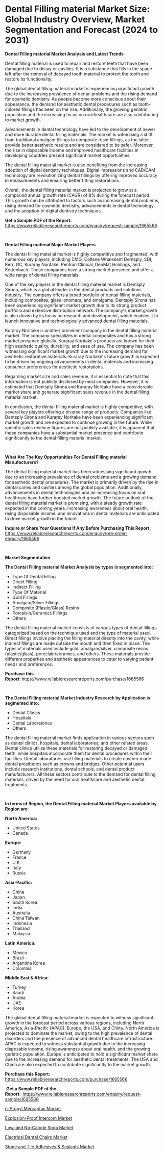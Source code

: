 <p><h1>Dental Filling material Market Size: Global Industry Overview, Market Segmentation and Forecast (2024 to 2031)</h1></p><p><strong>Dental Filling material Market Analysis and Latest Trends</strong></p>
<p><p>Dental filling material is used to repair and restore teeth that have been damaged due to decay or cavities. It is a substance that fills in the space left after the removal of decayed tooth material to protect the tooth and restore its functionality.</p><p>The global dental filling material market is experiencing significant growth due to the increasing prevalence of dental problems and the rising demand for cosmetic dentistry. As people become more conscious about their appearance, the demand for aesthetic dental procedures such as tooth-colored fillings has been on the rise. Additionally, the growing geriatric population and the increasing focus on oral healthcare are also contributing to market growth.</p><p>Advancements in dental technology have led to the development of newer and more durable dental filling materials. The market is witnessing a shift from traditional amalgam fillings to composite resin fillings, as the latter provide better aesthetic results and are considered to be safer. Moreover, the rise in disposable income and improved healthcare facilities in developing countries present significant market opportunities.</p><p>The dental filling material market is also benefiting from the increasing adoption of digital dentistry techniques. Digital impressions and CAD/CAM technology are revolutionizing dental fillings by offering improved accuracy in measurements and ensuring better fitting restorations.</p><p>Overall, the dental filling material market is projected to grow at a compound annual growth rate (CAGR) of 8% during the forecast period. This growth can be attributed to factors such as increasing dental problems, rising demand for cosmetic dentistry, advancements in dental technology, and the adoption of digital dentistry techniques.</p></p>
<p><strong>Get a Sample PDF of the Report:&nbsp;</strong> <a href="https://www.reliableresearchreports.com/enquiry/request-sample/1665566">https://www.reliableresearchreports.com/enquiry/request-sample/1665566</a></p>
<p>&nbsp;</p>
<p><strong>Dental Filling material Major Market Players</strong></p>
<p><p>The dental filling material market is highly competitive and fragmented, with numerous key players, including DMG, Coltene Whaledent Dentsply, SDI, Kerr, GC, Kuraray Noritake, Pentron Clinical, DenMat Holdings, and Kettenbach. These companies have a strong market presence and offer a wide range of dental filling materials.</p><p>One of the key players in the dental filling material market is Dentsply Sirona, which is a global leader in the dental products and solutions industry. The company offers a broad portfolio of dental filling materials, including composites, glass ionomers, and amalgams. Dentsply Sirona has been experiencing significant market growth due to its strong product portfolio and extensive distribution network. The company's market growth is also driven by its focus on research and development, which enables it to launch innovative and technologically advanced dental filling materials.</p><p>Kuraray Noritake is another prominent company in the dental filling material market. The company specializes in dental composites and has a strong market presence globally. Kuraray Noritake's products are known for their high aesthetic quality, durability, and ease of use. The company has been witnessing significant market growth due to the increasing demand for aesthetic restorative materials. Kuraray Noritake's future growth is expected to be driven by ongoing advancements in dental materials and increasing consumer preferences for aesthetic restorations.</p><p>Regarding market size and sales revenue, it is essential to note that this information is not publicly disclosed by most companies. However, it is estimated that Dentsply Sirona and Kuraray Noritake have a considerable market share and generate significant sales revenue in the dental filling material market.</p><p>In conclusion, the dental filling material market is highly competitive, with several key players offering a diverse range of products. Companies like Dentsply Sirona and Kuraray Noritake have been experiencing significant market growth and are expected to continue growing in the future. While specific sales revenue figures are not publicly available, it is apparent that these companies have a substantial market presence and contribute significantly to the dental filling material market.</p></p>
<p>&nbsp;</p>
<p><strong>What Are The Key Opportunities For Dental Filling material Manufacturers?</strong></p>
<p><p>The dental filling material market has been witnessing significant growth due to an increasing prevalence of dental problems and a growing demand for aesthetic dental procedures. The market is primarily driven by the rise in dental caries and cavities among the global population. Additionally, advancements in dental technologies and an increasing focus on oral healthcare have further boosted market growth. The future outlook of the dental filling material market is promising, with a steady growth rate expected in the coming years. Increasing awareness about oral health, rising disposable income, and innovations in dental materials are anticipated to drive market growth in the future.</p></p>
<p><strong>Inquire or Share Your Questions If Any Before Purchasing This Report:</strong> <a href="https://www.reliableresearchreports.com/enquiry/pre-order-enquiry/1665566">https://www.reliableresearchreports.com/enquiry/pre-order-enquiry/1665566</a></p>
<p>&nbsp;</p>
<p><strong>Market Segmentation</strong></p>
<p><strong>The Dental Filling material Market Analysis by types is segmented into:</strong></p>
<p><ul><li>Type Of Dental Filling</li><li>Direct Filling</li><li>Indirect Filling</li><li>Type Of Material</li><li>Gold Fillings</li><li>Amalgam/Silver Fillings</li><li>Composite (Plastic/Glass) Resins</li><li>Porcelain/Ceramics Fillings</li><li>Others</li></ul></p>
<p><p>The dental filling material market consists of various types of dental fillings categorized based on the technique used and the type of material used. Direct fillings involve placing the filling material directly into the cavity, while indirect fillings are made outside the mouth and then fixed in place. The types of materials used include gold, amalgam/silver, composite resins (plastic/glass), porcelain/ceramics, and others. These materials provide different properties and aesthetic appearances to cater to varying patient needs and preferences.</p></p>
<p><strong>Purchase this Report:&nbsp;</strong><a href="https://www.reliableresearchreports.com/purchase/1665566">https://www.reliableresearchreports.com/purchase/1665566</a></p>
<p>&nbsp;</p>
<p><strong>The Dental Filling material Market Industry Research by Application is segmented into:</strong></p>
<p><ul><li>Dental Clinics</li><li>Hospitals</li><li>Dental Laboratories</li><li>Others</li></ul></p>
<p><p>The dental filling material market finds application in various sectors such as dental clinics, hospitals, dental laboratories, and other related areas. Dental clinics utilize these materials for restoring decayed or damaged teeth, while hospitals incorporate them for dental procedures within their facilities. Dental laboratories use filling materials to create custom-made dental prosthetics such as crowns and bridges. Other potential users include research institutions, dental schools, and dental product manufacturers. All these sectors contribute to the demand for dental filling materials, driven by the need for oral healthcare and aesthetic dental treatments.</p></p>
<p>&nbsp;</p>
<p><strong>In terms of Region, the Dental Filling material Market Players available by Region are:</strong></p>
<p>
    <p> <strong> North America: </strong>
        <ul>
            <li>United States</li>
            <li>Canada</li>
        </ul>
        </p> 
    <p> <strong> Europe: </strong>
        <ul>
            <li>Germany</li>
            <li>France</li>
            <li>U.K.</li>
            <li>Italy</li>
            <li>Russia</li>
        </ul>
        </p> 
    <p> <strong> Asia-Pacific: </strong>
        <ul>
            <li>China</li>
            <li>Japan</li>
            <li>South Korea</li>
            <li>India</li>
            <li>Australia</li>
            <li>China Taiwan</li>
            <li>Indonesia</li>
            <li>Thailand</li>
            <li>Malaysia</li>
        </ul>
        </p> 
    <p> <strong> Latin America: </strong>
        <ul>
            <li>Mexico</li>
            <li>Brazil</li>
            <li>Argentina Korea</li>
            <li>Colombia</li>
        </ul>
        </p> 
    <p> <strong> Middle East & Africa: </strong>
        <ul>
            <li>Turkey</li>
            <li>Saudi</li>
            <li>Arabia</li>
            <li>UAE</li>
            <li>Korea</li>
        </ul>
    </p>
    </p>
<p><p>The global dental filling material market is expected to witness significant growth in the forecast period across various regions, including North America, Asia-Pacific (APAC), Europe, the USA, and China. North America is projected to dominate the market, owing to the high prevalence of dental disorders and the presence of advanced dental healthcare infrastructure. APAC is expected to witness substantial growth due to the increasing disposable income, rising awareness about oral health, and the growing geriatric population. Europe is anticipated to hold a significant market share due to the increasing demand for aesthetic dental treatments. The USA and China are also expected to contribute significantly to the market growth.</p></p>
<p><strong>Purchase this Report: </strong><a href="https://www.reliableresearchreports.com/purchase/1665566">https://www.reliableresearchreports.com/purchase/1665566</a></p>
<p>&nbsp;<strong>Get a Sample PDF of the Report:&nbsp;&nbsp;</strong><a href="https://www.reliableresearchreports.com/enquiry/request-sample/1665566">https://www.reliableresearchreports.com/enquiry/request-sample/1665566</a></p>
<p><strong></strong></p>
<p><p><a href="https://www.linkedin.com/pulse/n-propyl-mercaptan-market-comprehensive-report-its-share-zlkpe?trackingId=hHJ96RVWkw5c25cTIqB9Yg%3D%3D">n-Propyl Mercaptan Market</a></p><p><a href="https://www.linkedin.com/pulse/explosion-proof-intercom-market-size-evaluating-its-trends-cqqhe?trackingId=4FqvX83VXI%2BEj7AMFlmqpA%3D%3D">Explosion-Proof Intercom Market</a></p><p><a href="https://www.linkedin.com/pulse/low-and-no-calorie-soda-market-size-trends-growth-outlook-d7rue?trackingId=5XT%2BaCoJk%2BXG3%2BCjo2cMCg%3D%3D">Low-and No-Calorie Soda Market</a></p><p><a href="https://www.linkedin.com/pulse/electrical-dental-chairs-market-size-growth-forecast-from-dti1e?trackingId=zAsNRZnxCePrt81AWasrqg%3D%3D">Electrical Dental Chairs Market</a></p><p><a href="https://www.linkedin.com/pulse/stone-tile-adhesives-amp-sealants-market-dynamics-2024-2031-a6pge?trackingId=XvyV2SEVkQe5reUa1datvQ%3D%3D">Stone and Tile Adhesives & Sealants Market</a></p></p>